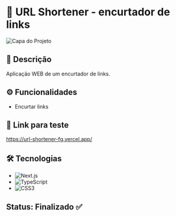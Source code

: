 # 🔗 URL Shortener - encurtador de links

![Capa do Projeto](https://i.imgur.com/8c6oSJh.png)

## 📄 Descrição

Aplicação WEB de um encurtador de links.

## ⚙️ Funcionalidades

- Encurtar links

## 🔗 Link para teste

https://url-shortener-fg.vercel.app/

## 🛠 Tecnologias

- ![Next.js](https://img.shields.io/badge/Next-black?style=for-the-badge&logo=next.js&logoColor=white)
- ![TypeScript](https://img.shields.io/badge/TypeScript-007ACC?style=for-the-badge&logo=typescript&logoColor=white)
- ![CSS3](https://img.shields.io/badge/CSS3-1572B6?style=for-the-badge&logo=css3&logoColor=white)

## Status: Finalizado ✅
